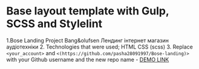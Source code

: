 # Base layout template with Gulp, SCSS and Stylelint
1.Bose Landing Project
Bang&olufsen 
Лендинг інтернет магазин аудіотехніки 
2. Technologies that were used;
HTML CSS (scss)
3. Replace `<your_account>` and `<(https://github.com/pasha28091997/Bose-landing)>` with your Github username and the new repo name
    - [DEMO LINK]([https://<pasha28091997>.github.io/<Bose-landing>/])
